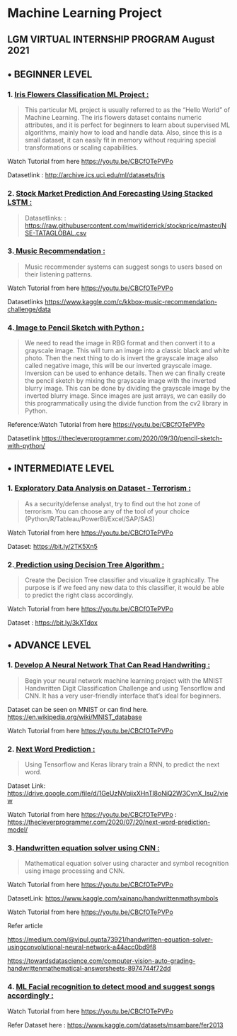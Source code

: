 
# Machine Learning Project

## LGM VIRTUAL INTERNSHIP PROGRAM August 2021

## • BEGINNER LEVEL

### 1. [Iris Flowers Classification ML Project :](https://github.com/Ayush05-pixel/ML-Projects/blob/main/Iris%20Flowers%20Classification%20ML%20Project.ipynb)

> This particular ML project is usually referred to as the “Hello World” of Machine Learning. 
> The iris flowers dataset contains numeric attributes, and it is perfect for beginners to learn about supervised ML algorithms, mainly how to load and handle data. 
> Also, since this is a small dataset, it can easily fit in memory without requiring special transformations or scaling capabilities.

Watch Tutorial from here https://youtu.be/CBCfOTePVPo  

 Datasetlink : http://archive.ics.uci.edu/ml/datasets/Iris 

### 2. [Stock Market Prediction And Forecasting Using Stacked LSTM :](https://github.com/Ayush05-pixel/ML-Projects/blob/main/Stock%20Market%20Prediction%20And%20Forecasting%20Using%20Stacked%20LSTM.ipynb)

> Datasetlinks: : https://raw.githubusercontent.com/mwitiderrick/stockprice/master/NSE-TATAGLOBAL.csv

### 3.[ Music Recommendation :](https://github.com/Ayush05-pixel/ML-Projects/blob/main/Music%20Recommendation%20System.ipynb)

> Music recommender systems can suggest songs to users based on their listening patterns.

Watch Tutorial from here https://youtu.be/CBCfOTePVPo 

Datasetlinks   https://www.kaggle.com/c/kkbox-music-recommendation-challenge/data

### 4.[ Image to Pencil Sketch with Python :](https://github.com/Ayush05-pixel/ML-Projects/blob/main/Image%20to%20Pencil%20Sketch%20with%20Python.ipynb)

> We need to read the image in RBG format and then convert it to a grayscale image. This will turn an image into a classic black and white photo. Then the next thing to do is invert the grayscale image also called negative image, this will be our inverted grayscale image. Inversion can be used to enhance details. Then we can finally create the pencil sketch by mixing the grayscale image with the inverted blurry image. This can be done by dividing the grayscale image by the inverted blurry image. Since images are just arrays, we can easily do this programmatically using the divide function from the cv2 library in Python.

Reference:Watch Tutorial from here https://youtu.be/CBCfOTePVPo 

Datasetlink https://thecleverprogrammer.com/2020/09/30/pencil-sketch-with-python/

## • INTERMEDIATE LEVEL

### 1. [Exploratory Data Analysis on Dataset - Terrorism :](https://github.com/Ayush05-pixel/ML-Projects/blob/main/%20Exploratory%20Data%20Analysis%20on%20Dataset%20-%20Terrorism.ipynb) 

> As a security/defense analyst, try to find out the hot zone of terrorism. You can choose any of the tool of your choice (Python/R/Tableau/PowerBI/Excel/SAP/SAS) 

Watch Tutorial from here https://youtu.be/CBCfOTePVPo 

Dataset: https://bit.ly/2TK5Xn5



### 2.[ Prediction using Decision Tree  Algorithm :](https://github.com/Ayush05-pixel/ML-Projects/blob/main/Prediction%20using%20Decision%20Tree%20%20Algorithm.ipynb)

> Create the Decision Tree classifier and visualize it graphically. The purpose is if we feed any new data to this classifier, it would be able to  predict the right class accordingly.  

Watch Tutorial from here https://youtu.be/CBCfOTePVPo

Dataset : https://bit.ly/3kXTdox



## • ADVANCE LEVEL

### 1. [Develop A Neural Network That Can Read Handwriting :](https://github.com/Ayush05-pixel/ML-Projects/blob/main/Develop%20A%20Neural%20Network%20That%20Can%20Read%20Handwriting.ipynb)

> Begin your neural network machine learning project with the MNIST Handwritten Digit Classification Challenge and using Tensorflow and CNN. It has a very user-friendly interface that’s ideal for beginners. 

Dataset can be seen on MNIST or can find here. https://en.wikipedia.org/wiki/MNIST_database

Watch Tutorial from here https://youtu.be/CBCfOTePVPo

### 2. [Next Word Prediction :](https://github.com/Ayush05-pixel/ML-Projects/blob/main/Next%20Word%20Prediction.ipynb)

> Using Tensorflow and Keras library train a RNN, to predict the next word.

Dataset Link: https://drive.google.com/file/d/1GeUzNVqiixXHnTl8oNiQ2W3CynX_lsu2/view

Watch Tutorial from here https://youtu.be/CBCfOTePVPo : https://thecleverprogrammer.com/2020/07/20/next-word-prediction-model/

### 3.[ Handwritten equation solver using CNN :](https://github.com/Ayush05-pixel/ML-Projects/blob/main/Handwritten%20Equation%20solver%20using%20CNN.ipynb)

> Mathematical equation solver using character and symbol recognition using image processing and CNN. 

Watch Tutorial from here https://youtu.be/CBCfOTePVPo

DatasetLink: https://www.kaggle.com/xainano/handwrittenmathsymbols  

Watch Tutorial from here https://youtu.be/CBCfOTePVPo 

Refer article

 https://medium.com/@vipul.gupta73921/handwritten-equation-solver-usingconvolutional-neural-network-a44acc0bd9f8 
 
 https://towardsdatascience.com/computer-vision-auto-grading-handwrittenmathematical-answersheets-8974744f72dd 

### 4. [ML Facial recognition to detect mood and suggest songs accordingly :](https://github.com/Ayush05-pixel/ML-Projects/blob/main/ML%20Facial%20recognition%20to%20detect%20mood%20and%20suggest%20songs%20accordingly.ipynb)



Watch Tutorial from here https://youtu.be/CBCfOTePVPo

Refer Dataset here : https://www.kaggle.com/datasets/msambare/fer2013

